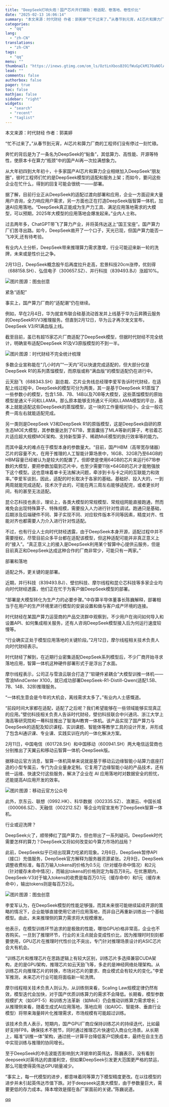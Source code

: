 ```yaml
---
title: "DeepSeek打响头炮！国产芯片开打辅助：卷适配、卷落地、卷性价比"
date: "2025-02-13 16:06:14"
summary: "本文来源：时代财经 作者：郭美婷“忙不过来了。”从春节到元宵，AI芯片和算力厂商的工程师们没有停过一..."
categories:
  - "qq"
lang:
  - "zh-CN"
translations:
  - "zh-CN"
tags:
  - "qq"
menu: ""
thumbnail: "https://inews.gtimg.com/om_ls/OztLnXbosB391fWuGpCkM17OaNOlAz9JPXq0zvzv6sdywAA_640360/0"
lead: ""
comments: false
authorbox: false
pager: true
toc: false
mathjax: false
sidebar: "right"
widgets:
  - "search"
  - "recent"
  - "taglist"
---
```


本文来源：时代财经 作者：郭美婷

“忙不过来了。”从春节到元宵，AI芯片和算力厂商的工程师们没有停过一刻忙碌。

奔忙的背后是为了一条名为DeepSeek的“鲇鱼”，其低算力、高性能、开源等特性，使原本卡在算力“瓶颈”中的国产AI再一次拉满想象力。

从大年初四到大年初十，十多家国产AI芯片和算力企业相继加入DeepSeek“朋友圈”，彼时工程师们忙的是DeepSeek模型的适配和服务上架；而如今，要问这些企业在忙什么，得到的回复可能会很统一——部署。

据了解，目前行业正从DeepSeek的适配过渡向部署和应用，企业一方面迎来大量用户咨询，全力响应用户需求，另一方面也正在打造DeepSeek版智算一体机，加速AI应用落地。“DeepSeek真正能成为生产力工具、满足应用落地需求的大模型，可以预期，2025年大模型的应用落地会爆发起来。”业内人士称。

过去两年多，ChatGPT带飞了算力产业，并将英伟达送上“国王宝座”。国产算力厂们苦寻出路。如今，DeepSeek凿开了一个口子，天光已现，但国产算力能否一飞冲天,还有待考验。

有业内人士分析，DeepSeek带来推理算力需求激增，行业可能迎来新一轮的洗牌，未来或是性价比之争。

2月13日，DeepSeek概念股午后再度拉升走高，宏景科技20cm涨停，优刻得（688158.SH）、弘信电子（300657.SZ）、并行科技（839493.BJ）涨超10%。

![图片](https://inews.gtimg.com/om_bt/O6aqZzOO1pwEpnl5WSO1Zu4ik-aOCRTDshs3Dy8XNqM9UAA/641)图源：图虫创意

紧急“适配”

事实上，国产算力厂商的“适配潮”仍在继续。  


例如，早在2月4日，华为就宣布联合硅基流动首发并上线基于华为云昇腾云服务的DeepSeekR1/V3推理服务。但直到2月12日，华为云才再次发文宣布，DeepSeek V3/R1满血版上线。

截至目前，虽已有超15家芯片厂商适配了DeepSeek模型，但据时代财经不完全统计，明确宣布适配DeepSeek R1及V3原版模型的不到一半。

![图片](https://inews.gtimg.com/om_bt/OsFqWlC-QkoGyXZ8VXbIfKjIVh6ao7SzMsV3veJjKDascAA/641)图源：时代财经不完全统计梳理

多数企业宣称能在“几小时内”“一天内”可以快速完成适配的，但大部分仅是DeepSeek R1的系列蒸馏模型，而原版或称“满血版”的模型适配仍在进行中。

云天励飞（688343.SH）副总裁、芯片业务线总经理李爱军告诉时代财经，在适配上线过程中，DeepSeek的模型可分为两类，其一是基于DeepSeek R1蒸馏了一些参数小的模型，包含1.5B、7B、14B以及70B等大模型，这些蒸馏模型的原始模型是通义千问和LLAMA，那么原本能够支持通义千问和LLAMA模型的平台，基本上就能适配这些DeepSeek的蒸馏模型，这一块的工作量相对较小，企业一般花费一周左右就能适配完成。

另一类则是DeepSeek V3和DeepSeek R1的原版模型，这是DeepSeek自研的原生态MOE大模型，其参数量达到了671B，里面囊括了MLA等新的算子，考验着芯片适应超大规模MOE架构、支持新型算子、稀疏MoE模型的执行效率等的能力。

而其中最大的难点在于模型本身的参数量大。“目前，国产HBM（高带宽存储器）芯片的容量不大，在用于推理的人工智能计算场景中，16GB、32GB乃至64GB的HBM容量已经被认为是较大的配置了。但即使是使用64GB的芯片来运行671B参数的大模型，要把参数加载到芯片中，也至少需要11张×64GB的芯片才能勉强放下这个模型。这也意味着单卡无法解决问题，牵涉到卡与卡之间的互联能力和效率。”李爱军谈到，因此，适配的时长取决于各家的基础。基础好、投入大的，一到两周就能完成适配，技术次于此的，可能在两三周左右能够适配完，或者更长时间，有的甚至无法适配。

昆仑芯科技也表示，理论上，各类大模型的常规模型、常规组网能直接跑通，然而难免会出现特殊算子、特殊规模，需要投入人力进行针对性调试。跑通只是基础，后期涉及后端硬件不同、算子实现不同、对应软件版本不同等因素，精度对齐、性能对齐也都需要人力介入进行针对性适配。

不过，也有行业人士向时代财经透露，由于DeepSeek本身开源，适配过程中并不需要授权，尽管目前众多平台都在适配该模型，但这种适配可能并非真正意义上的“接入”。“真正意义上的接入是DeepSeek利用某个智算中心提供云服务，但是目前真正和DeepSeek达成这种合作的厂商非常少，可能只有一两家。”

部署和落地

适配之外，更关键的是部署。

近期，并行科技（839493.BJ）、壁仞科技、摩尔线程和昆仑芯科技等多家企业均向时代财经透露，他们正在忙于为客户做DeepSeek模型的部署。

“部署是大模型转化为生产力的必要步骤。”中存算半导体董事长陈巍解释，部署相当于在用户的生产环境里进行模型的安装设置和做与客户成产环境的连接。

时代财经在某国产算力运营商的产品交流群中观察到，不少用户在询问如何导入和设置API、如何集成相关服务，还有人咨询DeepSeek模型接入后为何运行速度较慢等。

“行业确实正处于模型应用落地的关键阶段。”2月12日，摩尔线程相关技术负责人向时代财经表示。

时代财经了解到，在近期行业密集适配DeepSeek系列模型后，不少厂商开始寻求落地应用，智算一体机这种硬件部署形式于是浮出了水面。

摩尔线程表示，公司正与雪浪云联合打造了“软硬件紧耦合”大模型训推一体机——雪浪MindCenter X100，就已成功部署DeepSeek-R1-Distill-Qwen(适配1.5B、7B、14B、32B)推理服务。

“一体机生意会是今年的大机会，离线需求太多了。”有业内人士感慨道。

“前段时间大家都在适配，适配了之后呢？我们希望能够在一些领域能够实现真正的应用。”壁仞科技相关负责人告诉时代财经，壁仞科技联合中兴通讯、浙江大学上海高等研究院和一蓦科技推出了智海AI教育一体机。该产品实现了国产算力与DeepSeek的适配及知识课程、实训课题、智能体等教学工具的设计开发，并形成了包含AI通识课、专业课、实践实训在内的一体化解决方案。

2月11日，中国电信（601728.SH）和中国移动（600941.SH）两大电信运营商也分别推出了天翼云和移动云智算一体机-DeepSeek版。

据移动云官方消息，智算一体机简单来说就是基于移动云边缘智能小站算力底座打造的小型专属云，专门为企业量身定制。它复用了边缘智能小站的产品技术，还有统一运维、快速交付这些服务，解决了企业在 AI 应用落地时对数据安全的担忧，还能提高AI应用开发的效率。

![图片](https://inews.gtimg.com/om_bt/O6Y6d5kPSEvMjdaX0AjInjfaqIQWk4Kbsb_QFMZx3X_6oAA/641)图源：移动云官方公众号

此外，京东云、联想（0992.HK）、科华数据（002335.SZ）、浪潮云、中国长城（000066.SZ）、天融信（002212.SZ）等企业均官宣发布了DeepSeek智算一体机。

行业或迎洗牌？

DeepSeek火了，顺带捧红了国产算力，但也带出了一系列疑问。DeepSeek时代需要怎样的算力？DeepSeek又将如何改变如今算力市场的战局？

此前，DeepSeek似乎已经出现算力吃紧的现象。2月6日，DeepSeek暂停API（接口）充值服务，DeepSeek官方解释为服务器资源紧张。2月9日，DeepSeek调整收费标准，每百万输入tokens的价格为0.5元（针对缓存命中情况）和2元（针对缓存未命中情况），而输出tokens的价格则定为每百万8元。在优惠期内，DeepSeek-V3对于输入tokens的收费是每百万0.1元（缓存命中）和1元（缓存未命中），输出tokens则是每百万2元。

![图片](https://inews.gtimg.com/om_bt/OSjKd8CmqiCvp2ggNiqRlI3gfREPXk9qHNR4v1QqBisFQAA/641)图源：图虫创意

李爱军认为，在DeepSeek模型的性能足够强，而其未来很可能继续延续开源的策略的情况下，企业能够直接使用它进行应用落地，而非自己再重新训练出一个基础模型。由此，未来推理侧的算力需求将大规模爆发。

他表示，在模型训练环节追求的是极致的性能，哪怕GPU价格非常高，企业也不吝购买。一旦到了推理环节，行业的关注点就会变成性价比，因为推理时时刻刻都要使用，GPU芯片在推理时代性价比不突出，专门针对推理场景设计的ASIC芯片会大有机会。

“训练芯片和推理芯片在思路逻辑上有较大区别，训练芯片多选择兼容CUDA架构，走的是GPU架构，推理芯片如云天励飞等，多走的是神经网络处理架构。从训练芯片向推理芯片的转换，市场对芯片的要求、商业模式会有较大的变化。”李爱军推测，未来芯片行业可能将面临新一轮洗牌。

摩尔线程相关技术负责人则认为，从训练侧来看，Scaling Law规模定律仍然有效，模型迭代会加快，对于国产优质训练算力的需求不会降低。长期看，模型参数规模扩大（如GPT-5）和训练方法革新（如MoE）仍会推动训练算力需求增长；从推理侧来看，随着生成式AI应用落地，落地应用（如AIGC、智能体、垂直行业模型）将带来海量碎片化推理需求，市场规模有可能超过训练。

该技术负责人表示，短期内，国产GPU厂商应保持训练芯片的持续迭代，比如最好支持FP8，确保技术不脱节，同时通过推理芯片快速切入商业化场景。从长期上，瞄准“训推一体”架构，通过统一计算平台降低客户切换成本，最终在自主生态中实现训练与推理的协同增长。

至于DeepSeek的冲击波能否影响到大洋彼岸的英伟达，陈巍表示，没有看到deepseek对英伟达的直接利空，但如果DeepSeek引发更大范围更严格的禁运，那么可能使得英伟达GPU销量减少。

“事实上，每一代模型的进步，都意味着同等算力下模型精度更改。在以往模型的进步并未引起英伟达市值下跌。对于deepseek这类大模型，由于参数量巨大，需要更低的存力成本。降本增效是摆在各厂家面前的关键。”陈巍说道。

[qq](https://new.qq.com/rain/a/20250213A05MFY00)
